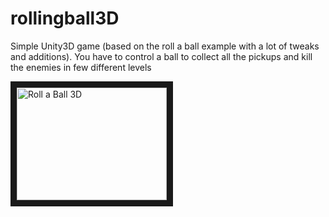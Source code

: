 # rollingball3D
Simple Unity3D game (based on the roll a ball example with a lot of tweaks and additions). You have to control a ball to collect all the pickups and kill the enemies in few different levels

<a href="http://www.youtube.com/watch?feature=player_embedded&v=nB-meZX1VGA" target="_blank"><img src="http://img.youtube.com/vi/nB-meZX1VGA/0.jpg" alt="Roll a Ball 3D" width="240" height="180" border="10" /></a>
